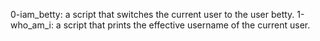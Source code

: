 0-iam_betty: a script that switches the current user to the user betty.
1-who_am_i: a script that prints the effective username of the current user.
  
